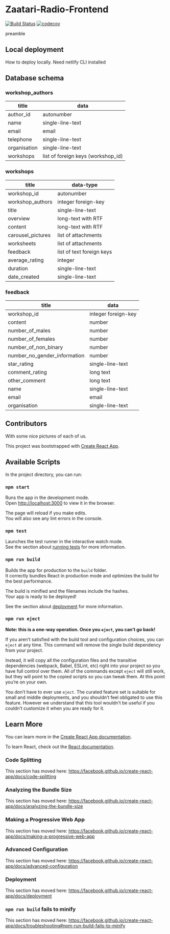 # Zaatari-Radio-Frontend

[![Build Status](https://travis-ci.com/fac19/Zaatari-Radio.svg?branch=master)](https://travis-ci.com/fac19/Zaatari-Radio)
[![codecov](https://codecov.io/gh/fac19/Zaatari-Radio/branch/master/graph/badge.svg)](https://codecov.io/gh/fac19/Zaatari-Radio)

preamble

## Local deployment

How to deploy locally. Need netlify CLI installed

## Database schema

### workshop_authors

| title        | data                               |
| ------------ | ---------------------------------- |
| author_id    | autonumber                         |
| name         | single-line-text                   |
| email        | email                              |
| telephone    | single-line-text                   |
| organisation | single-line-text                   |
| workshops    | list of foreign keys (workshop_id) |

### workshops

| title             | data-type                 |
| ----------------- | ------------------------- |
| workshop_id       | autonumber                |
| workshop_authors  | integer foreign-key       |
| title             | single-line-text          |
| overview          | long-text with RTF        |
| content           | long-text with RTF        |
| carousel_pictures | list of attachments       |
| worksheets        | list of attachments       |
| feedback          | list of text foreign keys |
| average_rating    | integer                   |
| duration          | single-line-text          |
| date_created      | single-line-text          |

### feedback

| title                        | data                |
| ---------------------------- | ------------------- |
| workshop_id                  | integer foreign-key |
| content                      | number              |
| number_of_males              | number              |
| number_of_females            | number              |
| number_of_non_binary         | number              |
| number_no_gender_information | number              |
| star_rating                  | single-line-text    |
| comment_rating               | long text           |
| other_comment                | long text           |
| name                         | single-line-text    |
| email                        | email               |
| organisation                 | single-line-text    |

## Contributors

With some nice pictures of each of us.

This project was bootstrapped with [Create React App](https://github.com/facebook/create-react-app).

## Available Scripts

In the project directory, you can run:

### `npm start`

Runs the app in the development mode.<br />
Open [http://localhost:3000](http://localhost:3000) to view it in the browser.

The page will reload if you make edits.<br />
You will also see any lint errors in the console.

### `npm test`

Launches the test runner in the interactive watch mode.<br />
See the section about [running tests](https://facebook.github.io/create-react-app/docs/running-tests) for more information.

### `npm run build`

Builds the app for production to the `build` folder.<br />
It correctly bundles React in production mode and optimizes the build for the best performance.

The build is minified and the filenames include the hashes.<br />
Your app is ready to be deployed!

See the section about [deployment](https://facebook.github.io/create-react-app/docs/deployment) for more information.

### `npm run eject`

**Note: this is a one-way operation. Once you `eject`, you can’t go back!**

If you aren’t satisfied with the build tool and configuration choices, you can `eject` at any time. This command will remove the single build dependency from your project.

Instead, it will copy all the configuration files and the transitive dependencies (webpack, Babel, ESLint, etc) right into your project so you have full control over them. All of the commands except `eject` will still work, but they will point to the copied scripts so you can tweak them. At this point you’re on your own.

You don’t have to ever use `eject`. The curated feature set is suitable for small and middle deployments, and you shouldn’t feel obligated to use this feature. However we understand that this tool wouldn’t be useful if you couldn’t customize it when you are ready for it.

## Learn More

You can learn more in the [Create React App documentation](https://facebook.github.io/create-react-app/docs/getting-started).

To learn React, check out the [React documentation](https://reactjs.org/).

### Code Splitting

This section has moved here: https://facebook.github.io/create-react-app/docs/code-splitting

### Analyzing the Bundle Size

This section has moved here: https://facebook.github.io/create-react-app/docs/analyzing-the-bundle-size

### Making a Progressive Web App

This section has moved here: https://facebook.github.io/create-react-app/docs/making-a-progressive-web-app

### Advanced Configuration

This section has moved here: https://facebook.github.io/create-react-app/docs/advanced-configuration

### Deployment

This section has moved here: https://facebook.github.io/create-react-app/docs/deployment

### `npm run build` fails to minify

This section has moved here: https://facebook.github.io/create-react-app/docs/troubleshooting#npm-run-build-fails-to-minify
